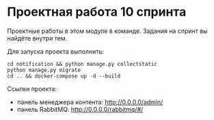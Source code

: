# Проектная работа 10 спринта

Проектные работы в этом модуле в команде. Задания на спринт вы найдёте внутри тем.

Для запуска проекта выполнить:
```shell
cd notification && python manage.py collectstatic
python manage.py migrate
cd .. && docker-compose up -d --build
```

Ссылки проекта:
- панель менеджера контента: http://0.0.0.0/admin/
- панель RabbitMQ: http://0.0.0.0/rabbitmq/#/